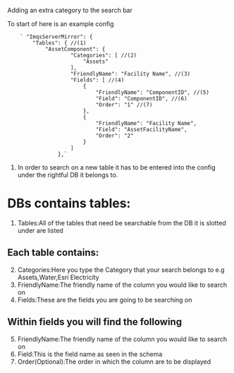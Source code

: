 Adding an  extra category to the search bar

To start of here is an example config

		` "ImqsServerMirror": {
			"Tables": { //(1)
				"AssetComponent": {
						"Categories": [ //(2)
							"Assets"
						],
						"FriendlyName": "Facility Name", //(3)
						"Fields": [ //(4)
							{
								"FriendlyName": "ComponentID", //(5)
								"Field": "ComponentID", //(6)
								"Order": "1" //(7)
							},
							{
								"FriendlyName": "Facility Name",
								"Field": "AssetFacilityName",
								"Order": "2"
							}
						]
					},`

1. In order to search on a new table it has to be entered into the config under the rightful DB it belongs to.

# DBs contains tables:
1. Tables:All of the tables  that need be searchable from the DB it is slotted under are listed 

## Each table contains:
2. Categories:Here you type the Category that your search belongs to e.g Assets,Water,Esri Electricity
3. FriendlyName:The friendly name of the column you would like to search on
4. Fields:These are the fields you are going to be searching on

## Within fields you will find the following
5. FriendlyName:The friendly name of the column you would like to search on
6. Field:This is the field name as seen in the schema 
7. Order(Optional):The order in which the column are to be displayed
